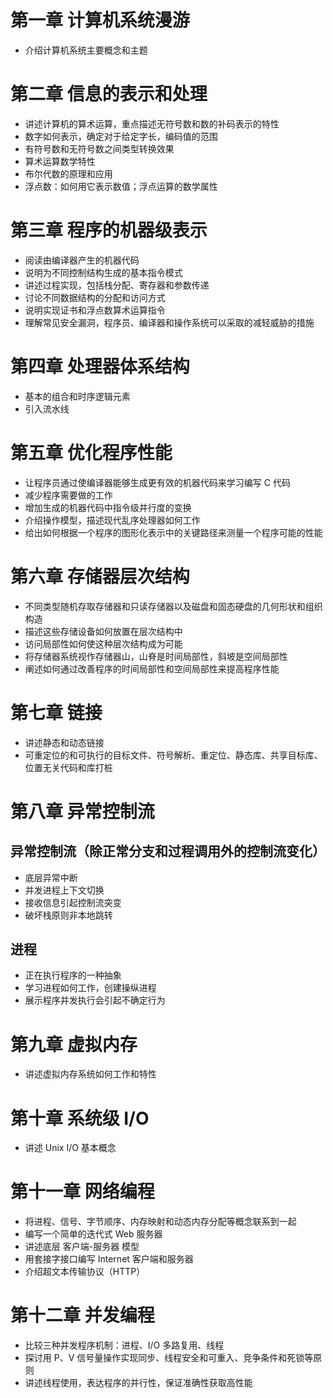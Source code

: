 # 第一章 计算机系统漫游

* 介绍计算机系统主要概念和主题

# 第二章 信息的表示和处理

* 讲述计算机的算术运算，重点描述无符号数和数的补码表示的特性
* 数字如何表示，确定对于给定字长，编码值的范围
* 有符号数和无符号数之间类型转换效果
* 算术运算数学特性
* 布尔代数的原理和应用
* 浮点数：如何用它表示数值；浮点运算的数学属性

# 第三章 程序的机器级表示

* 阅读由编译器产生的机器代码
* 说明为不同控制结构生成的基本指令模式
* 讲述过程实现，包括栈分配、寄存器和参数传递
* 讨论不同数据结构的分配和访问方式
* 说明实现证书和浮点数算术运算指令
* 理解常见安全漏洞，程序员、编译器和操作系统可以采取的减轻威胁的措施

# 第四章 处理器体系结构

* 基本的组合和时序逻辑元素
* 引入流水线

# 第五章 优化程序性能

* 让程序员通过使编译器能够生成更有效的机器代码来学习编写 C 代码
* 减少程序需要做的工作
* 增加生成的机器代码中指令级并行度的变换
* 介绍操作模型，描述现代乱序处理器如何工作
* 给出如何根据一个程序的图形化表示中的关键路径来测量一个程序可能的性能

# 第六章 存储器层次结构

* 不同类型随机存取存储器和只读存储器以及磁盘和固态硬盘的几何形状和组织构造
* 描述这些存储设备如何放置在层次结构中
* 访问局部性如何使这种层次结构成为可能
* 将存储器系统视作存储器山，山脊是时间局部性，斜坡是空间局部性
* 阐述如何通过改善程序的时间局部性和空间局部性来提高程序性能

# 第七章 链接

* 讲述静态和动态链接
* 可重定位的和可执行的目标文件、符号解析、重定位、静态库、共享目标库、位置无关代码和库打桩

# 第八章 异常控制流

## 异常控制流（除正常分支和过程调用外的控制流变化）

* 底层异常中断
* 并发进程上下文切换
* 接收信息引起控制流突变
* 破坏栈原则非本地跳转

## 进程

* 正在执行程序的一种抽象
* 学习进程如何工作，创建操纵进程
* 展示程序并发执行会引起不确定行为

# 第九章 虚拟内存

* 讲述虚拟内存系统如何工作和特性

# 第十章 系统级 I/O

* 讲述 Unix I/O 基本概念

# 第十一章 网络编程

* 将进程、信号、字节顺序、内存映射和动态内存分配等概念联系到一起
* 编写一个简单的迭代式 Web 服务器
* 讲述底层 客户端-服务器 模型
* 用套接字接口编写 Internet 客户端和服务器
* 介绍超文本传输协议（HTTP）

# 第十二章 并发编程

* 比较三种并发程序机制：进程、I/O 多路复用、线程
* 探讨用 P、V 信号量操作实现同步、线程安全和可重入、竞争条件和死锁等原则
* 讲述线程使用，表达程序的并行性，保证准确性获取高性能
